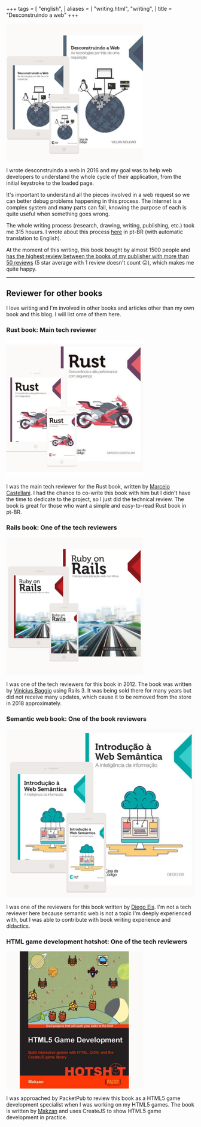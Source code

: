 +++
tags = [
  "english",
]
aliases = [
  "writing.html",
  "writing",
]
title = "Desconstruindo a web"
+++


[![desconstruindo a web](/images/writing/desconstruindoaweb_book.jpg)](https://desconstruindoaweb.com.br)

I wrote desconstruindo a web in 2016 and my goal was to help web developers to
understand the whole cycle of their application, from the initial keystroke to
the loaded page.

It's important to understand all the pieces involved in a web request so we can
better debug problems happening in this process. The internet is a complex
system and many parts can fail, knowing the purpose of each is quite useful
when something goes wrong.

The whole writing process (research, drawing, writing, publishing, etc.) took
me 315 houurs. I wrote about this process [here](/desconstruindoaweb) in pt-BR
(with automatic translation to English).

At the moment of this writing, this book bought by almost 1500 people and [has
the highest review between the books of my publisher with more than 50
reviews](https://www.goodreads.com/review/list/27871094?sort=num_ratings) (5
star average with 1 review doesn't count 😛), which makes me quite happy.

------------------

## Reviewer for other books

I love writing and I'm involved in other books and articles other than my own
book and this blog. I will list ome of them here.

### Rust book: Main tech reviewer

[![Rust book](/images/writing/rust_book.jpg)](https://www.casadocodigo.com.br/products/livro-rust)

I was the main tech reviewer for the Rust book, written by [Marcelo
Castellani](https://twitter.com/mfcastellani). I had the chance to co-write
this book with him but I didn't have the time to dedicate to the project, so I
just did the technical review. The book is great for those who want a simple
and easy-to-read Rust book in pt-BR.

### Rails book: One of the tech reviewers

![book](/images/writing/rubyonrails_book.jpg)

I was one of the tech reviewers for this book in 2012. The book was written by
[Vinicius Baggio](https://twitter.com/vinibaggio) using Rails 3. It was being
sold there for many years but did not receive many updates, which cause it to
be removed from the store in 2018 approximately.

### Semantic web book: One of the book reviewers

[![book](/images/writing/websemantica_book.jpg)](https://www.casadocodigo.com.br/products/livro-web-semantica)

I was one of the reviewers for this book written by [Diego
Eis](https://diegoeis.com). I'm not a tech reviewer here because semantic web
is not a topic I'm deeply experienced with, but I was able to contribute with
book writing experience and didactics.

### HTML game development hotshot: One of the tech reviewers

[![book](/images/writing/html5_book.jpg)](https://www.packtpub.com/game-development/html5-game-development-hotshot)

I was approached by PacketPub to review this book as a HTML5 game development
specialist when I was working on my HTML5 games. The book is written by
[Makzan](https://www.packtpub.com/books/info/authors/makzan) and uses CreateJS
to show HTML5 game development in practice.
